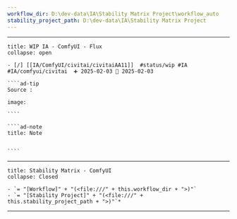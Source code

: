 ```yaml
---
workflow_dir: D:\dev-data\IA\Stability Matrix Project\workflow_auto
stability_project_path: D:\dev-data\IA\Stability Matrix Project
---
```


---
 
``````ad-example
title: WIP IA - ComfyUI - Flux
collapse: open

- [/] [[IA/ComfyUI/civitai/civitaiAA11]]  #status/wip #IA #IA/comfyui/civitai  ➕ 2025-02-03 🛫 2025-02-03

````ad-tip
Source : 

image:  

````

````ad-note
title: Note
 

````

``````

---

```ad-tip
title: Stability Matrix - ComfyUI
collapse: Closed

- `= "[Workflow]" + "(<file:///" + this.workflow_dir + ">)"`
- `= "[Stability Project]" + "(<file:///" + this.stability_project_path + ">)"`*
```

---


